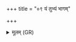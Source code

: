 +++
title = "०९ यं तुभ्यं भागम्"

+++
<details><summary>मूलम् (GR)</summary>

यं तुभ्यं भागम् ऋषभं  
देवाः केवल्यं ददुः ।  
तेन वृत्राणि जङ्घनः  
शत्रूंश् च जह्य् आहवे ॥
</details>